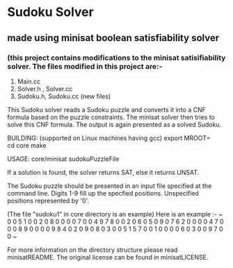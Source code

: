 # Sudoku Solver
## made using minisat boolean satisfiability solver
### (this project contains modifications to the minisat satisifiability solver. The files modified in this project are:-
 1. Main.cc
 2. Solver.h , Solver.cc
 3. Sudoku.h, Sudoku.cc (new files)


This Sudoku solver reads a Sudoku puzzle and converts it into a CNF formula based on the puzzle constraints.
The minisat solver then tries to solve this CNF formula. 
The output is again presented as a solved Sudoku.

BUILDING: 
(supported on Linux machines having gcc)
export MROOT=<sudokuSatSolver-dir>             
cd core
make


USAGE:
core/minisat sudokuPuzzleFile 

If a solution is found, the solver returns SAT, else it returns UNSAT.

The Sudoku puzzle should be presented in an input file specified at the command line. 
Digits 1-9 fill up the specfied positions.
Unspecified positions represented by '0'. 

(The file "sudoku1" in core directory is an example)
Here is an example :- 
~
0 0 5 1 0 0 2 0 8
0 0 0 0 7 0 0 4 9
7 8 0 0 2 0 6 0 5
0 9 0 7 6 2 0 0 0
0 4 7 0 0 0 8 9 0
0 0 0 9 8 4 0 2 0
9 0 8 0 3 0 0 5 1
5 7 0 0 1 0 0 0 0
6 0 3 0 0 9 7 0 0
~

For more information on the directory structure please read minisatREADME.
The original license can be found in minisatLICENSE.
